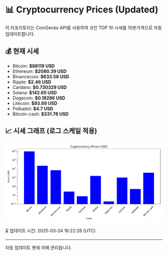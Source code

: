 
# 📊 Cryptocurrency Prices (Updated)

이 리포지토리는 CoinGecko API를 사용하여 코인 TOP 10 시세를 10분가격으로 자동 업데이트합니다.

## 💰 현재 시세
- Bitcoin: **$88119 USD**
- Ethereum: **$2080.39 USD**
- Binancecoin: **$633.58 USD**
- Ripple: **$2.46 USD**
- Cardano: **$0.730329 USD**
- Solana: **$142.65 USD**
- Dogecoin: **$0.18286 USD**
- Litecoin: **$93.89 USD**
- Polkadot: **$4.7 USD**
- Bitcoin-cash: **$331.78 USD**

## 📈 시세 그래프 (로그 스케일 적용)
![Crypto Prices](crypto_prices.png)

⏳ 업데이트 시간: 2025-03-24 16:22:28 (UTC)

---
자동 업데이트 봇에 의해 관리됩니다.
